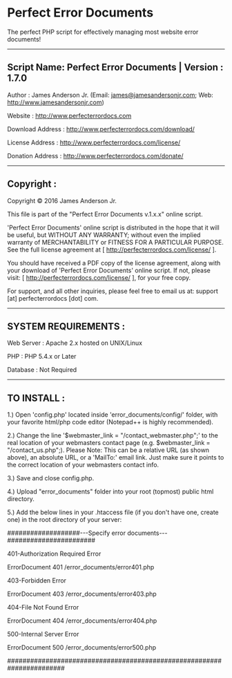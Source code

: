 Perfect Error Documents
=======================

The perfect PHP script for effectively managing most website error documents! 

-----------------------------------------------------------------------
Script Name: Perfect Error Documents | Version : 1.7.0
-----------------------------------------------------------------------

Author : James Anderson Jr. (Email: james@jamesandersonjr.com; Web: http://www.jamesandersonjr.com)

Website : http://www.perfecterrordocs.com

Download Address : http://www.perfecterrordocs.com/download/

License Address : http://www.perfecterrordocs.com/license/

Donation Address : http://www.perfecterrordocs.com/donate/

-----------------------------------------------------------------------
Copyright :
-----------------------------------------------------------------------

Copyright © 2016 James Anderson Jr.


This file is part of the "Perfect Error Documents v.1.x.x" online script.

'Perfect Error Documents' online script is distributed in the hope that it will be useful, but WITHOUT ANY WARRANTY; without even the implied warranty of MERCHANTABILITY or FITNESS FOR A PARTICULAR PURPOSE. See the full license agreement at [ http://perfecterrordocs.com/license/ ].

You should have received a PDF copy of the license agreement, along with your download of 'Perfect Error Documents' online script. If not, please visit: [ http://perfecterrordocs.com/license/ ], for your free copy.

For support, and all other inquiries, please feel free to email us at: support [at] perfecterrordocs [dot] com.

-----------------------------------------------------------------------
SYSTEM REQUIREMENTS :
-----------------------------------------------------------------------

Web Server : Apache 2.x hosted on UNIX/Linux

PHP : PHP 5.4.x or Later

Database : Not Required

-----------------------------------------------------------------------
TO INSTALL :
-----------------------------------------------------------------------

1.) Open 'config.php' located inside 'error_documents/config/' folder, with your favorite html/php code editor (Notepad++ is highly recommended).

2.) Change the line '$webmaster_link = "/contact_webmaster.php";' to the real location of your webmasters contact page (e.g. $webmaster_link = "/contact_us.php";).
    Please Note: This can be a relative URL (as shown above), an absolute URL, or a 'MailTo:' email link. Just make sure it points to the correct location of your webmasters contact info.

3.) Save and close config.php.

4.) Upload "error_documents" folder into your root (topmost) public html directory. 

5.) Add the below lines in your .htaccess file (if you don't have one, create one) in the root directory of your server:


###################---Specify error documents---#######################

401-Authorization Required Error
 
ErrorDocument 401 /error_documents/error401.php

403-Forbidden Error
 
ErrorDocument 403 /error_documents/error403.php

404-File Not Found Error
 
ErrorDocument 404 /error_documents/error404.php

500-Internal Server Error
 
ErrorDocument 500 /error_documents/error500.php

#######################################################################

